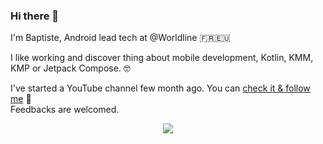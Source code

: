 ### Hi there 👋

<!--
**BapNesS/BapNesS** is a ✨ _special_ ✨ repository because its `README.md` (this file) appears on your GitHub profile.

Here are some ideas to get you started:

- 🔭 I’m currently working on ...
- 🌱 I’m currently learning ...
- 👯 I’m looking to collaborate on ...
- 🤔 I’m looking for help with ...
- 💬 Ask me about ...
- 📫 How to reach me: ...
- 😄 Pronouns: ...
- ⚡ Fun fact: ...
-->

<p>I'm Baptiste, Android lead tech at @Worldline 🇫🇷🇪🇺</p>
<p>I like working and discover thing about mobile development, Kotlin, KMM, KMP or Jetpack Compose. 🤓</p>
<p>I've started a YouTube channel few month ago. You can <a href="https://youtube.com/channel/UC32LeqayCywA9DEHMxRWV1A?sub_confirmation=1">check it & follow me</a> 🎥</br>Feedbacks are welcomed.</p>

<p align="center">
  <a href="http://twitter.com/bapness">
    <img src="https://img.shields.io/twitter/follow/bapness?label=Twitter&logo=twitter&style=for-the-badge&color=blue" />
  </a>
</p>
